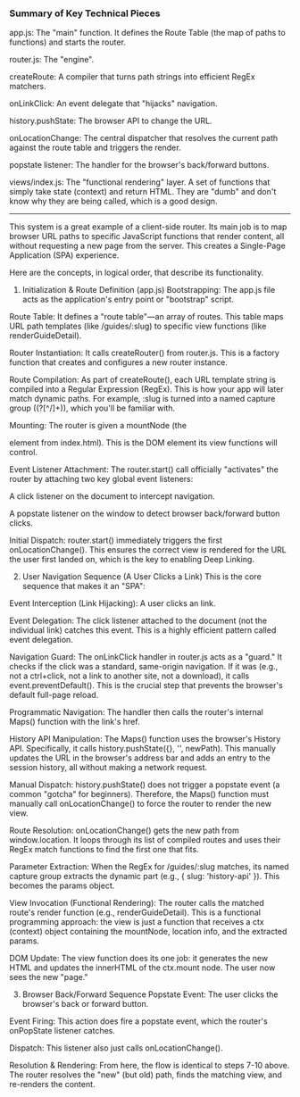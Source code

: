 ### Summary of Key Technical Pieces
app.js: The "main" function. It defines the Route Table (the map of paths to functions) and starts the router.

router.js: The "engine".

createRoute: A compiler that turns path strings into efficient RegEx matchers.

onLinkClick: An event delegate that "hijacks" navigation.

history.pushState: The browser API to change the URL.

onLocationChange: The central dispatcher that resolves the current path against the route table and triggers the render.

popstate listener: The handler for the browser's back/forward buttons.

views/index.js: The "functional rendering" layer. A set of functions that simply take state (context) and return HTML. They are "dumb" and don't know why they are being called, which is a good design.

---

This system is a great example of a client-side router. Its main job is to map browser URL paths to specific JavaScript functions that render content, all without requesting a new page from the server. This creates a Single-Page Application (SPA) experience.

Here are the concepts, in logical order, that describe its functionality.

1. Initialization & Route Definition (app.js)
Bootstrapping: The app.js file acts as the application's entry point or "bootstrap" script.

Route Table: It defines a "route table"—an array of routes. This table maps URL path templates (like /guides/:slug) to specific view functions (like renderGuideDetail).

Router Instantiation: It calls createRouter() from router.js. This is a factory function that creates and configures a new router instance.

Route Compilation: As part of createRoute(), each URL template string is compiled into a Regular Expression (RegEx). This is how your app will later match dynamic paths. For example, :slug is turned into a named capture group ((?<slug>[^/]+)), which you'll be familiar with.

Mounting: The router is given a mountNode (the <main id="app"></main> element from index.html). This is the DOM element its view functions will control.

Event Listener Attachment: The router.start() call officially "activates" the router by attaching two key global event listeners:

A click listener on the document to intercept navigation.

A popstate listener on the window to detect browser back/forward button clicks.

Initial Dispatch: router.start() immediately triggers the first onLocationChange(). This ensures the correct view is rendered for the URL the user first landed on, which is the key to enabling Deep Linking.

2. User Navigation Sequence (A User Clicks a Link)
This is the core sequence that makes it an "SPA":

Event Interception (Link Hijacking): A user clicks an <a> link.

Event Delegation: The click listener attached to the document (not the individual link) catches this event. This is a highly efficient pattern called event delegation.

Navigation Guard: The onLinkClick handler in router.js acts as a "guard." It checks if the click was a standard, same-origin navigation. If it was (e.g., not a ctrl+click, not a link to another site, not a download), it calls event.preventDefault(). This is the crucial step that prevents the browser's default full-page reload.

Programmatic Navigation: The handler then calls the router's internal Maps() function with the link's href.

History API Manipulation: The Maps() function uses the browser's History API. Specifically, it calls history.pushState({}, '', newPath). This manually updates the URL in the browser's address bar and adds an entry to the session history, all without making a network request.

Manual Dispatch: history.pushState() does not trigger a popstate event (a common "gotcha" for beginners). Therefore, the Maps() function must manually call onLocationChange() to force the router to render the new view.

Route Resolution: onLocationChange() gets the new path from window.location. It loops through its list of compiled routes and uses their RegEx match functions to find the first one that fits.

Parameter Extraction: When the RegEx for /guides/:slug matches, its named capture group extracts the dynamic part (e.g., { slug: 'history-api' }). This becomes the params object.

View Invocation (Functional Rendering): The router calls the matched route's render function (e.g., renderGuideDetail). This is a functional programming approach: the view is just a function that receives a ctx (context) object containing the mountNode, location info, and the extracted params.

DOM Update: The view function does its one job: it generates the new HTML and updates the innerHTML of the ctx.mount node. The user now sees the new "page."

3. Browser Back/Forward Sequence
Popstate Event: The user clicks the browser's back or forward button.

Event Firing: This action does fire a popstate event, which the router's onPopState listener catches.

Dispatch: This listener also just calls onLocationChange().

Resolution & Rendering: From here, the flow is identical to steps 7-10 above. The router resolves the "new" (but old) path, finds the matching view, and re-renders the content.
